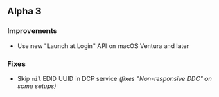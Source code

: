 ## Alpha 3

### Improvements

* Use new "Launch at Login" API on macOS Ventura and later

### Fixes

* Skip `nil` EDID UUID in DCP service *(fixes "Non-responsive DDC" on some setups)*